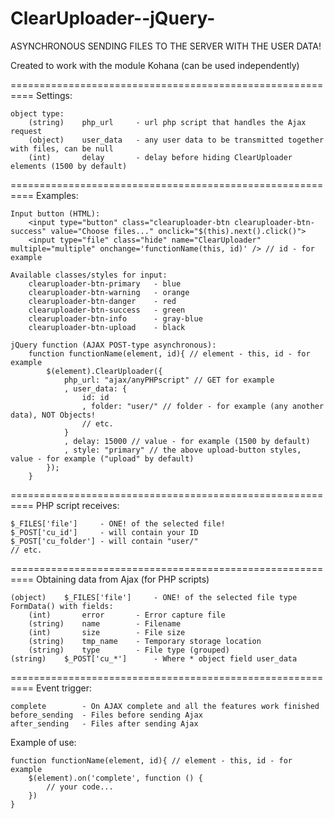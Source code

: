 ClearUploader--jQuery-
======================

ASYNCHRONOUS SENDING FILES TO THE SERVER WITH THE USER DATA!

Created to work with the module Kohana (can be used independently)

==========================================================
Settings:

	object type:
		(string)    php_url     - url php script that handles the Ajax request
		(object)    user_data   - any user data to be transmitted together with files, can be null
		(int)       delay       - delay before hiding ClearUploader elements (1500 by default)
		
==========================================================
Examples:

	Input button (HTML):
		<input type="button" class="clearuploader-btn clearuploader-btn-success" value="Choose files..." onclick="$(this).next().click()">
    	<input type="file" class="hide" name="ClearUploader" multiple="multiple" onchange='functionName(this, id)' /> // id - for example

	Available classes/styles for input:
    	clearuploader-btn-primary   - blue
    	clearuploader-btn-warning   - orange
    	clearuploader-btn-danger    - red
    	clearuploader-btn-success   - green
    	clearuploader-btn-info      - gray-blue
    	clearuploader-btn-upload    - black

	jQuery function (AJAX POST-type asynchronous):
	    function functionName(element, id){ // element - this, id - for example
        	$(element).ClearUploader({
            	php_url: "ajax/anyPHPscript" // GET for example
            	, user_data: {
                	id: id
                	, folder: "user/" // folder - for example (any another data), NOT Objects!
                	// etc.
            	}
            	, delay: 15000 // value - for example (1500 by default)
            	, style: "primary" // the above upload-button styles, value - for example ("upload" by default)
        	});
    	}

==========================================================
PHP script receives:

	$_FILES['file']     - ONE! of the selected file!
	$_POST['cu_id']     - will contain your ID
	$_POST['cu_folder'] - will contain "user/"
	// etc.

==========================================================
Obtaining data from Ajax (for PHP scripts)

	(object)    $_FILES['file']     - ONE! of the selected file type FormData() with fields:
    	(int)       error       - Error capture file
    	(string)    name        - Filename
    	(int)       size        - File size
    	(string)    tmp_name    - Temporary storage location
    	(string)    type        - File type (grouped)
	(string)    $_POST['cu_*']      - Where * object field user_data

==========================================================
Event trigger:

	complete        - On AJAX complete and all the features work finished
	before_sending  - Files before sending Ajax
	after_sending   - Files after sending Ajax
    	
Example of use:

	function functionName(element, id){ // element - this, id - for example
    	$(element).on('complete', function () {
    	    // your code...
    	})
	}
